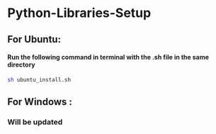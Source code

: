 # Python-Libraries-Setup

## For Ubuntu:
#### Run the following command in terminal with the .sh file in the same directory
```sh
sh ubuntu_install.sh
```

## For Windows :
### Will be updated
